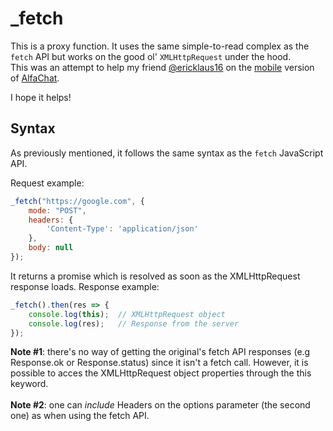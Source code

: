 # _fetch

This is a proxy function. It uses the same simple-to-read complex as the `fetch` API but works on the good ol' `XMLHttpRequest` under the hood.<br>
This was an attempt to help my friend [@ericklaus16](https://github.com/ericklaus16) on the [mobile](https://github.com/alfachat/alfachatmobile) version of [AlfaChat](https://github.com/alfachat).

I hope it helps!


## Syntax

As previously mentioned, it follows the same syntax as the `fetch` JavaScript API.

Request example:
```javascript
_fetch("https://google.com", {
    mode: "POST",
    headers: {
        'Content-Type': 'application/json'
    },
    body: null
});
```

It returns a promise which is resolved as soon as the XMLHttpRequest response loads.
Response example:
```javascript
_fetch().then(res => {
    console.log(this);  // XMLHttpRequest object
    console.log(res);   // Response from the server
});
```


**Note #1**: there's no way of getting the original's fetch API responses (e.g Response.ok or Response.status) since it isn't a fetch call.
However, it is possible to acces the XMLHttpRequest object properties through the this keyword.<br><br>
**Note #2**: one can _include_ Headers on the options parameter (the second one) as when using the fetch API.